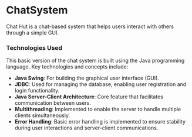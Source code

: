 # ChatSystem
Chat Hut is a chat-based system that helps users interact with others through a simple GUI.
### Technologies Used

This basic version of the chat system is built using the Java programming language. Key technologies and concepts include:

- **Java Swing**: For building the graphical user interface (GUI).  
- **JDBC**: Used for managing the database, enabling user registration and login functionality.  
- **Java Server-Client Architecture**: Core feature that facilitates communication between users.  
- **Multithreading**: Implemented to enable the server to handle multiple clients simultaneously.  
- **Error Handling**: Basic error handling is implemented to ensure stability during user interactions and server-client communications.

